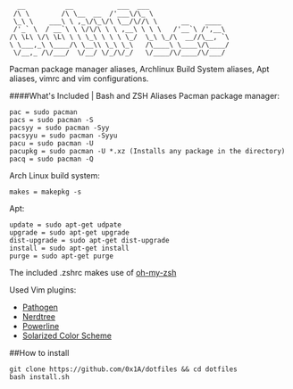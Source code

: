       __          __           ___  ___                    
     /\ \        /\ \__  __  /'___\/\_ \                   
     \_\ \    ___\ \ ,_\/\_\/\ \__/\//\ \      __    ____  
     /'_` \  / __`\ \ \/\/\ \ \ ,__\ \ \ \   /'__`\ /',__\ 
    /\ \L\ \/\ \L\ \ \ \_\ \ \ \ \_/  \_\ \_/\  __//\__, `\
    \ \___,_\ \____/\ \__\\ \_\ \_\   /\____\ \____\/\____/
     \/__,_ /\/___/  \/__/ \/_/\/_/   \/____/\/____/\/___/ 
                                                           
                                                           

Pacman package manager aliases, Archlinux Build System aliases, Apt aliases, vimrc and vim configurations.

####What's Included | Bash and ZSH Aliases
Pacman package manager:

	pac = sudo pacman
	pacs = sudo pacman -S
	pacsyy = sudo pacman -Syy
	pacsyyu = sudo pacman -Syyu
	pacu = sudo pacman -U
	pacupkg = sudo pacman -U *.xz (Installs any package in the directory)
	pacq = sudo pacman -Q
	
Arch Linux build system:

	makes = makepkg -s

Apt:
    
    update = sudo apt-get udpate
    upgrade = sudo apt-get upgrade
    dist-upgrade = sudo apt-get dist-upgrade
    install = sudo apt-get install
    purge = sudo apt-get purge
	
The included .zshrc makes use of [oh-my-zsh](https://github.com/robbyrussell/oh-my-zsh)

Used Vim plugins:
* [Pathogen](https://github.com/tpope/vim-pathogen)
* [Nerdtree](https://github.com/scrooloose/nerdtree)
* [Powerline](https://github.com/Lokaltog/powerline)
* [Solarized Color Scheme](https://github.com/altercation/vim-colors-solarized)

##How to install

    git clone https://github.com/0x1A/dotfiles && cd dotfiles
    bash install.sh
